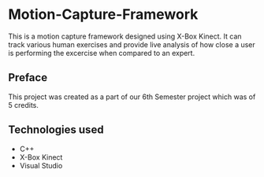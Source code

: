 # Motion-Capture-Framework
This is a motion capture framework designed using X-Box Kinect. It can track various human exercises and provide live analysis of how close a user is performing the excercise when compared to an expert.

## Preface
This project was created as a part of our 6th Semester project which was of 5 credits.

## Technologies used
* C++
* X-Box Kinect
* Visual Studio
